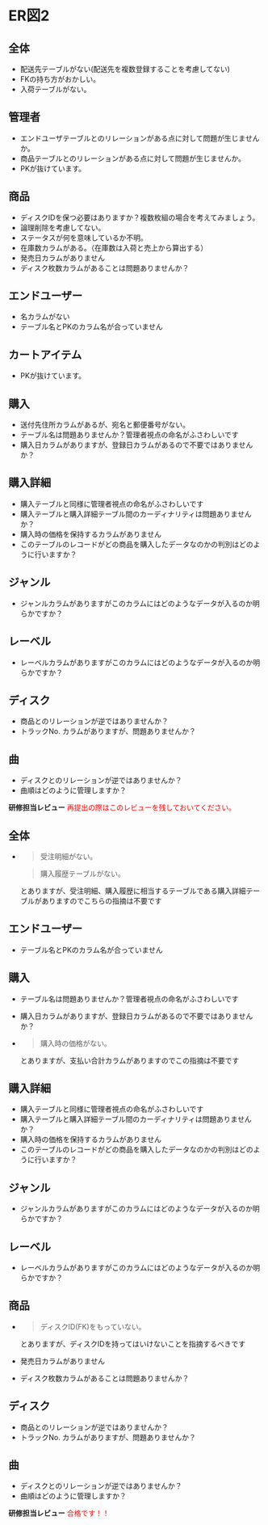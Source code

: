 # ER図2
## 全体
- 配送先テーブルがない(配送先を複数登録することを考慮してない)
- FKの持ち方がおかしい。
- 入荷テーブルがない。

## 管理者
- エンドユーザテーブルとのリレーションがある点に対して問題が生じませんか。
- 商品テーブルとのリレーションがある点に対して問題が生じませんか。
- PKが抜けています。

## 商品
- ディスクIDを保つ必要はありますか？複数枚組の場合を考えてみましょう。
- 論理削除を考慮してない。
- ステータスが何を意味しているか不明。
- 在庫数カラムがある。（在庫数は入荷と売上から算出する）
- 発売日カラムがありません
- ディスク枚数カラムがあることは問題ありませんか？

## エンドユーザー
- 名カラムがない
- テーブル名とPKのカラム名が合っていません

## カートアイテム
- PKが抜けています。

## 購入
- 送付先住所カラムがあるが、宛名と郵便番号がない。
- テーブル名は問題ありませんか？管理者視点の命名がふさわしいです
- 購入日カラムがありますが、登録日カラムがあるので不要ではありませんか？

## 購入詳細
- 購入テーブルと同様に管理者視点の命名がふさわしいです
- 購入テーブルと購入詳細テーブル間のカーディナリティは問題ありませんか？
- 購入時の価格を保持するカラムがありません
- このテーブルのレコードがどの商品を購入したデータなのかの判別はどのように行いますか？

## ジャンル
- ジャンルカラムがありますがこのカラムにはどのようなデータが入るのか明らかですか？

## レーベル
- レーベルカラムがありますがこのカラムにはどのようなデータが入るのか明らかですか？

## ディスク
- 商品とのリレーションが逆ではありませんか？
- トラックNo. カラムがありますが、問題ありませんか？

## 曲
- ディスクとのリレーションが逆ではありませんか？
- 曲順はどのように管理しますか？

**研修担当レビュー**
<font color="Red">再提出の際はこのレビューを残しておいてください。</font>

## 全体
- > 受注明細がない。

  > 購入履歴テーブルがない。

  とありますが、受注明細、購入履歴に相当するテーブルである購入詳細テーブルがありますのでこちらの指摘は不要です

## エンドユーザー
- テーブル名とPKのカラム名が合っていません

## 購入
- テーブル名は問題ありませんか？管理者視点の命名がふさわしいです
- 購入日カラムがありますが、登録日カラムがあるので不要ではありませんか？
- > 購入時の価格がない。

  とありますが、支払い合計カラムがありますのでこの指摘は不要です

## 購入詳細
- 購入テーブルと同様に管理者視点の命名がふさわしいです
- 購入テーブルと購入詳細テーブル間のカーディナリティは問題ありませんか？
- 購入時の価格を保持するカラムがありません
- このテーブルのレコードがどの商品を購入したデータなのかの判別はどのように行いますか？

## ジャンル
- ジャンルカラムがありますがこのカラムにはどのようなデータが入るのか明らかですか？

## レーベル
- レーベルカラムがありますがこのカラムにはどのようなデータが入るのか明らかですか？

## 商品
- > ディスクID(FK)をもっていない。

  とありますが、ディスクIDを持ってはいけないことを指摘するべきです
- 発売日カラムがありません
- ディスク枚数カラムがあることは問題ありませんか？

## ディスク
- 商品とのリレーションが逆ではありませんか？
- トラックNo. カラムがありますが、問題ありませんか？

## 曲
- ディスクとのリレーションが逆ではありませんか？
- 曲順はどのように管理しますか？


**研修担当レビュー**
<font color="Red">合格です！！</font>
